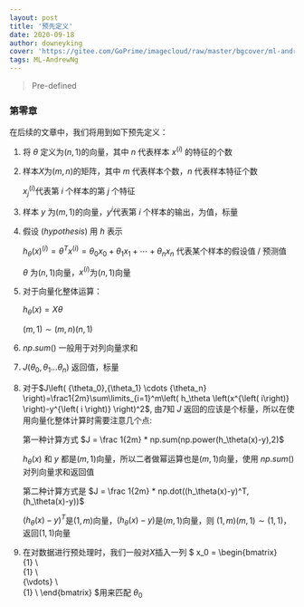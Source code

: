 ```yaml
---
layout: post
title: '预先定义'
date: 2020-09-18
author: downeyking
cover: 'https://gitee.com/GoPrime/imagecloud/raw/master/bgcover/ml-andrewng.png'
tags: ML-AndrewNg
---
```


> Pre-defined



### 第零章 

在后续的文章中，我们将用到如下预先定义：

1. 将 $\theta$ 定义为$(n, 1)$的向量，其中 $n$ 代表样本 $x^{(i)}$ 的特征的个数

2. 样本$X$为$(m,n)$的矩阵，其中 $m$ 代表样本个数，$n$ 代表样本特征个数

   $x_j^{(i)}$代表第 $i$ 个样本的第 $j$ 个特征

3. 样本 $y$ 为$(m,1)$的向量，$y^i$代表第 $i$ 个样本的输出，为值，标量 

4. 假设 $(hypothesis)$ 用 $h$ 表示

   $h_\theta{(x)^{(i)}}=\theta^Tx^{(i)}=\theta_0x_0+\theta_1x_1+\cdots+\theta_nx_n$  代表某个样本的假设值 / 预测值

   $\theta$ 为$(n,1)$向量，$x^{(i)}$为$(n,1)$向量

5. 对于向量化整体运算：

   $h_\theta(x)=X\theta$ 

   $(m,1) \sim (m,n)(n,1)$

6. $np.sum()$ 一般用于对列向量求和

7. $J\left( {\theta_{0}},{\theta_{1}}...{\theta_{n}} \right)$ 返回值，标量

8. 对于$J\left( {\theta_0},{\theta_1} \cdots {\theta_n} \right)=\frac1{2m}\sum\limits_{i=1}^m\left( h_\theta \left(x^{\left( i\right)} \right)-y^{\left( i \right)} \right)^2$, 由7知 $J$ 返回的应该是个标量，所以在使用向量化整体计算时需要注意几个点:

   第一种计算方式 $J = \frac 1{2m} * np.sum(np.power(h_\theta(x)-y),2)$

   $h_\theta(x)$ 和 $y$ 都是$(m,1)$向量，所以二者做幂运算也是$(m,1)$向量，使用 $np.sum()$对列向量求和返回值

   第二种计算方式是 $J = \frac 1{2m} * np.dot((h_\theta(x)-y)^T,(h_\theta(x)-y))$

   $(h_\theta(x)-y)^T$是$(1,m)$向量，$(h_\theta(x)-y)$是$(m,1)$向量，则 $(1,m)(m,1) \sim (1,1)$，返回$(1,1)$向量

9. 在对数据进行预处理时，我们一般对$X$插入一列 $
x_0 = 
\begin{bmatrix}   
{1}  \\   
{1}  \\   
{\vdots}  \\   
{1}  \\
\end{bmatrix}
$用来匹配 $\theta_0$



   

   




